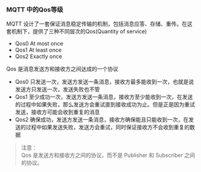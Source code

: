 ### MQTT 中的Qos等级
MQTT 设计了一套保证消息稳定传输的机制，包括消息应答、存储、重传。在这套机制下，提供了三种不同层次的Qos(Quantity of service)
- Qos0 At most once
- Qos1 At least once
- Qos2 Exactly once

Qos 是消息发送方和接收方之间达成的一个协议
- Qos0 只发送一次，发送方发送一条消息，接收方最多能收到一次，也就是说发送方只发送一次，发送失败也不管
- Qos1 至少成功一次，发送方发送一条消息，接收方至少能收到一次，在发送的过程中如果失败，那么发送方会重试直到接收成功为止。但是正是因为重试发送，接收方可能会收到重复的消息
- Qos2 确保成功，发送方发送一条消息，接收方确保能且只能收到一次，在发送的过程中如果发送失败，发送方会重试，同时保证接收方不会收到重复的数据

>注意：  
 Qos 是发送方和接收方之间的协议，而不是 Publisher 和 Subscriber 之间的协议。 
####                                                                                             